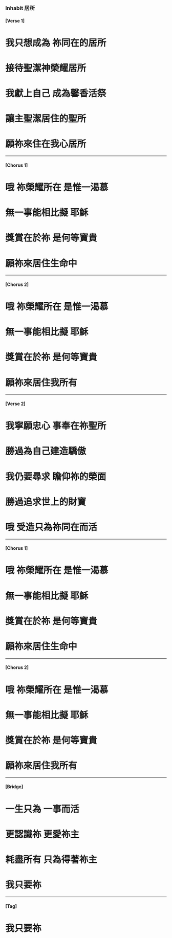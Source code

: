 ### Inhabit 居所
#### [Verse 1]
# 我只想成為 祢同在的居所
# 接待聖潔神榮耀居所
# 我獻上自己 成為馨香活祭
# 讓主聖潔居住的聖所
# 願祢來住在我心居所

---

#### [Chorus 1]
# 哦 祢榮耀所在 是惟一渴慕
# 無一事能相比擬 耶穌
# 獎賞在於祢 是何等寶貴
# 願祢來居住生命中

---

#### [Chorus 2]
# 哦 祢榮耀所在 是惟一渴慕
# 無一事能相比擬 耶穌
# 獎賞在於祢 是何等寶貴
# 願祢來居住我所有

---

#### [Verse 2]
# 我寧願忠心 事奉在祢聖所
# 勝過為自己建造驕傲
# 我仍要尋求 瞻仰祢的榮面
# 勝過追求世上的財寶
# 哦 受造只為祢同在而活

---

#### [Chorus 1]
# 哦 祢榮耀所在 是惟一渴慕
# 無一事能相比擬 耶穌
# 獎賞在於祢 是何等寶貴
# 願祢來居住生命中

---

#### [Chorus 2]
# 哦 祢榮耀所在 是惟一渴慕
# 無一事能相比擬 耶穌
# 獎賞在於祢 是何等寶貴
# 願祢來居住我所有

---

#### [Bridge]
# 一生只為 一事而活
# 更認識祢 更愛祢主
# 耗盡所有 只為得著祢主
# 我只要祢

---

#### [Tag]
# 我只要祢